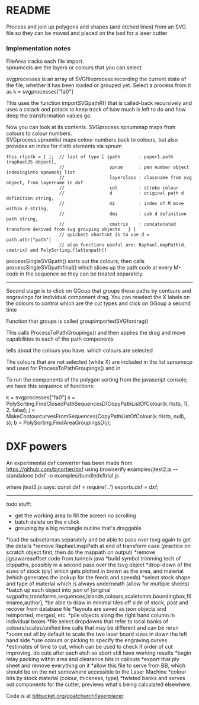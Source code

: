 # README #

Process and join up polygons and shapes (and etched lines) from an SVG file so they can be moved and placed on the bed for a laser cutter


### Implementation notes

FileArea tracks each file import.  
spnumcols are the layers or colours that you can select

svgprocesses is an array of SVGfileprocess recording the current state of the file, whether it has been loaded or grouped yet.
Select a process from it as k = svgprocesses["fa0"]

This uses the function importSVGpathR() that is called-back recursively and uses a cstack and pstack to keep track of how much is left to do and how deep the transformation values go.

Now you can look at its contents.
SVGprocess.spnummap maps from colours to colour numbers.  
SVGprocess.spnumlist maps colour numbers back to colours, but also provides an index for rlistb elements via spnum

    this.rlistb = [ ];  // list of type [ {path       : paper1.path (raphaelJS object), 
                        //                 spnum      : pen number object indexinginto spnumobj list
                        //                 layerclass : classname from svg object, from layername in dxf
                        //                 col        : stroke colour
                        //                 d          : original path d definition string, 
                        //                 mi         : index of M move within d-string, 
                        //                 dmi        : sub d definition path string, 
                        //                 cmatrix    : concatenated transform derived from svg grouping objects   } ]
                        // quickest shortcut is to use d = path.attr("path")
                        // also functions useful are: Raphael.mapPath(d, cmatrix) and PolySorting.flattenpath()


processSingleSVGpath() sorts out the colours, then calls processSingleSVGpathfinal() which slices up the path code at every M-code in the sequence so they can be treated separately.

-----

Second stage is to click on GGoup that groups these paths by contours and engravings for individual component drag.  You can reselect the X labels on the colours to control which are the cut types and click on GGoup a second time

Function that groups is called groupimportedSVGfordrag()

This calls ProcessToPathGroupings() and then applies the drag and move capabilities to each of the path components

tells about the colours you have.  which colours are selected

The colours that are not selected (white X) are included in the list spnumscp and used for ProcessToPathGroupings() and in 


To run the components of the polygon sorting from the javascript console, we have this sequence of functions:

k = svgprocesses["fa0"]
s = PolySorting.FindClosedPathSequencesD(CopyPathListOfColour(k.rlistb, 1), 2, false); 
j = MakeContourcurvesFromSequences(CopyPathListOfColour(k.rlistb, null), s); 
b = PolySorting.FindAreaGroupingsD(j); 


# DXF powers

An experimental dxf converter has been made from https://github.com/bjnortier/dxf using 
    browserify examples/jtest2.js --standalone bdxf -o examples/bundledxftrial.js 

where jtest2.js says: 
    const dxf = require('..')
    exports.dxf = dxf; 




----------------
todo stuff:
* get the working area to fill the screen no scrolling
* batch delete on the x click
* grouping by a big rectangle outline that's draggable

*load the subsetareas separately and be able to pass over tsvg again to get the details
*remove Raphael.mapPath at end of transform case (practice on scratch object first, then do the mappath on output)
*remove jigsawareaoffset code from tunnelx java
*build symbol trimming tech of clippaths, possibly in a second pass over the tsvg object
*drop-down of the sizes of stock (ply) which gets plotted in brown as the area, and material (which generates the lookup for the feeds and speeds)
*select stock shape and type of material which is always underneath (allow for multiple sheets)
*batch up each object into json of [original svgpaths,transforms,sequences,islands,colours,scaletomm,boundingbox,filename,author], 
*be able to draw in minimal tiles off side of stock, post and recover from database file
*layouts are saved as json objects and reimported, merged, etc.
*pile objects along the right hand column in individual boxes
*file select dropdowns that refer to local banks of colours/scales/unified line calls that may be different and can be rerun
*zoom out all by default to scale the two laser board sizes in down the left hand side
*use colours or picking to specify the engraving curves
*estimates of time to cut, which can be used to check if order of cut improving.  do cuts after each etch so abort still have working results
*begin relay packing within area and clearance bits in callouts
*export that ply sheet and remove everything on it
*allow this file to serve from BB, which should be on the net somewhere accessible to the Laser Machine
*colour bits by stock material (colour, thickness, type)
*twisted banks and serves out components for the cutter, previews what's being calculated elsewhere.  




<p>Code is at <a href="https://bitbucket.org/goatchurch/laserplacer">bitbucket.org/goatchurch/laserplacer</a></p>

